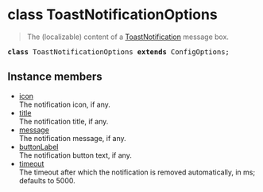 # class ToastNotificationOptions

> The (localizable) content of a [ToastNotification](ToastNotification.md) message box.

<pre class="docgen_signature"><b>class</b> ToastNotificationOptions <b>extends</b> ConfigOptions;</pre>

## Instance members

- [<!--{ref:property}-->icon](ToastNotificationOptions_icon.md) \
    The notification icon, if any.
- [<!--{ref:property}-->title](ToastNotificationOptions_title.md) \
    The notification title, if any.
- [<!--{ref:property}-->message](ToastNotificationOptions_message.md) \
    The notification message, if any.
- [<!--{ref:property}-->buttonLabel](ToastNotificationOptions_buttonLabel.md) \
    The notification button text, if any.
- [<!--{ref:property}-->timeout](ToastNotificationOptions_timeout.md) \
    The timeout after which the notification is removed automatically, in ms; defaults to 5000.